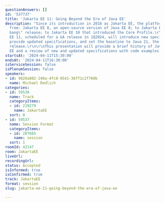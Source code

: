 ```yaml
---
questionAnswers: []
id: '537737'
title: 'Jakarta EE 11: Going Beyond the Era of Java EE'
description: "Since its introduction in 2018 as Jakarta EE, the platform has evolved
  from: Jakarta EE 8, an open-source version of Java EE 8; to Jakarta EE 9, the \"big
  bang\" release; to Jakarta EE 10 that introduced the Core Profile.\r\n\r\nJakarta
  EE 11, scheduled for a GA release in 1Q2024, will introduce new specifications,
  provide updated specifications, and set the baseline to Java 21, the latest LTS
  release.\r\n\r\nThis presentation will provide a brief history of JavaEE/Jakarta
  EE and a review of new and updated specifications with code examples."
startsAt: '2024-04-11T15:30:00'
endsAt: '2024-04-11T16:30:00'
isServiceSession: false
isPlenumSession: false
speakers:
- id: 9820a802-240a-4fc0-9541-36ff1c2f760b
  name: Michael Redlich
categories:
- id: 59536
  name: Track
  categoryItems:
  - id: 219279
    name: JakartaEE
  sort: 0
- id: 59537
  name: Session Format
  categoryItems:
  - id: 207665
    name: session
  sort: 1
roomId: 42147
room: JakartaEE
liveUrl: 
recordingUrl: 
status: Accepted
isInformed: true
isConfirmed: true
track: JakartaEE
format: session
slug: jakarta-ee-11-going-beyond-the-era-of-java-ee

---
```

